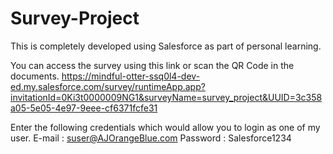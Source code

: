 # Survey-Project

This is completely developed using Salesforce as part of personal learning.

You can access the survey using this link or scan the QR Code in the documents.
https://mindful-otter-ssq0l4-dev-ed.my.salesforce.com/survey/runtimeApp.app?invitationId=0Ki3t0000009NG1&surveyName=survey_project&UUID=3c358a05-5e05-4e97-9eee-cf6371fcfe31

Enter the following credentials which would allow you to login as one of my user.
E-mail : suser@AJOrangeBlue.com
Password : Salesforce1234
